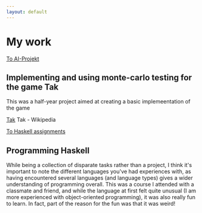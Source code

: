 ```yaml
---
layout: default
---
```

<h1>My work</h1>
<div class="container">
  <div class="row">
    <div class="col-3">
	  <a class="darkbtn" href="https://github.com/Flyttkartong/EDAN70-AI-Projekt">To AI-Projekt</a>
	</div>
	<div class="col-9">
	  <h2>Implementing and using monte-carlo testing for the game Tak</h2>
	  <p>This was a half-year project aimed at creating a basic implemeentation
	  of the game 
	    <div class="tooltip"><a href="https://en.wikipedia.org/wiki/Tak_(game)">Tak</a>
		  <span class="tooltiptext">Tak - Wikipedia</span>
		</div>
	  </p>
	</div>
  </div>
  <div class="row">
    <div class="col-3">
	  <a class="darkbtn" href="https://github.com/evilhunter93/EDAN40">To Haskell assignments</a>
	</div>
	<div class="col-9">
	  <h2>Programming Haskell</h2>
	  <p>
	  While being a collection of disparate tasks rather than a project, 
	  I think it's important to note the different languages you've had experiences with,
	  as having encountered several languages (and language types) gives a wider understanding of programming overall.
	  This was a course I attended with a classmate and friend, and while the language at first felt quite unusual 
	  (I am more experienced with object-oriented programming), it was also really fun to learn.
	  In fact, part of the reason for the fun was that it was weird!
	  </p>
	</div>
  </div>
</div>